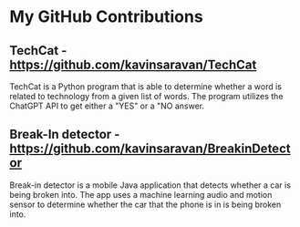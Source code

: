 # My GitHub Contributions

## TechCat - https://github.com/kavinsaravan/TechCat
TechCat is a Python program that is able to determine whether a word is related to technology from a given list of words. The program utilizes the ChatGPT API to get either a "YES" or a "NO answer. 

## Break-In detector - https://github.com/kavinsaravan/BreakinDetector
Break-in detector is a mobile Java application that detects whether a car is being broken into. The app uses a machine learning audio and motion sensor to determine whether the car that the phone is in is being broken into.

## 


